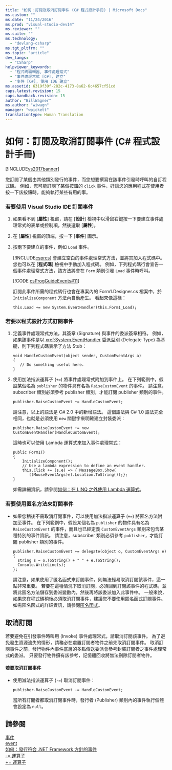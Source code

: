 ```yaml
---
title: "如何：訂閱及取消訂閱事件 (C# 程式設計手冊) | Microsoft Docs"
ms.custom: ""
ms.date: "11/24/2016"
ms.prod: "visual-studio-dev14"
ms.reviewer: ""
ms.suite: ""
ms.technology: 
  - "devlang-csharp"
ms.tgt_pltfrm: ""
ms.topic: "article"
dev_langs: 
  - "CSharp"
helpviewer_keywords: 
  - "程式碼編輯器, 事件處理常式"
  - "事件處理常式 [C#], 建立"
  - "事件 [C#], 使用 IDE 建立"
ms.assetid: 6319f39f-282c-4173-8a62-6c4657cf51cd
caps.latest.revision: 15
caps.handback.revision: 15
author: "BillWagner"
ms.author: "wiwagn"
manager: "wpickett"
translationtype: Human Translation
---
```

# 如何：訂閱及取消訂閱事件 (C# 程式設計手冊)
[!INCLUDE[vs2017banner](../../../csharp/includes/vs2017banner.md)]

您訂閱了某個由其他類別發行的事件，而您想要撰寫在該事件引發時呼叫的自訂程式碼。  例如，您可能訂閱了某個按鈕的 `click` 事件，好讓您的應用程式在使用者按一下該按鈕時，能夠執行某些有用的事。  
  
### 若要使用 Visual Studio IDE 訂閱事件  
  
1.  如果看不到 \[**屬性**\] 視窗，請在 \[**設計**\] 檢視中以滑鼠右鍵按一下要建立事件處理常式的表單或控制項，然後選取 \[**屬性**\]。  
  
2.  在 \[**屬性**\] 視窗的頂端，按一下 \[**事件**\] 圖示。  
  
3.  按兩下要建立的事件，例如 `Load` 事件。  
  
     [!INCLUDE[csprcs](../../../csharp/includes/csprcs_md.md)] 會建立空白的事件處理常式方法，並將其加入程式碼中。  您也可以在 \[**程式碼**\] 檢視中手動加入程式碼。  例如，下列程式碼行會宣告一個事件處理常式方法，該方法將會在 `Form` 類別引發 `Load` 事件時呼叫。  
  
     [!CODE [csProgGuideEvents#11](../CodeSnippet/VS_Snippets_VBCSharp/csProgGuideEvents#11)]  
  
     訂閱此事件所需的程式碼行也會在專案內的 Form1.Designer.cs 檔案中，於 `InitializeComponent` 方法內自動產生。  看起來像這樣：  
  
    ```  
    this.Load += new System.EventHandler(this.Form1_Load);  
    ```  
  
### 若要以程式設計方式訂閱事件  
  
1.  定義事件處理常式方法，其簽章 \(Signature\) 與事件的委派簽章相符。  例如，如果該事件是以 <xref:System.EventHandler> 委派型別 \(Delegate Type\) 為基礎，則下列程式碼表示了方法 Stub：  
  
    ```  
    void HandleCustomEvent(object sender, CustomEventArgs a)  
    {  
       // Do something useful here.  
    }  
    ```  
  
2.  使用加法指派運算子 \(`+=`\) 將事件處理常式附加到事件上。  在下列範例中，假設某個名為 `publisher` 的物件具有名為 `RaiseCustomEvent` 的事件。  請注意，subscriber 類別必須參考 publisher 類別，才能訂閱 publisher 類別的事件。  
  
    ```  
    publisher.RaiseCustomEvent += HandleCustomEvent;  
    ```  
  
     請注意，以上的語法是 C\# 2.0 中的新增語法。  這個語法與 C\# 1.0 語法完全相同，也就是必須使用 `new` 關鍵字來明確建立封裝委派：  
  
    ```  
    publisher.RaiseCustomEvent += new CustomEventHandler(HandleCustomEvent);  
    ```  
  
     這時也可以使用 Lambda 運算式來加入事件處理常式：  
  
    ```  
    public Form1()  
    {  
        InitializeComponent();  
        // Use a lambda expression to define an event handler.  
        this.Click += (s,e) => { MessageBox.Show(  
           ((MouseEventArgs)e).Location.ToString());};  
    }  
    ```  
  
     如需詳細資訊，請參閱[如何：在 LINQ 之外使用 Lambda 運算式](../../../csharp/programming-guide/statements-expressions-operators/how-to-use-lambda-expressions-outside-linq.md)。  
  
### 若要使用匿名方法來訂閱事件  
  
-   如果您稍後不需取消訂閱事件，可以使用加法指派運算子 \(`+=`\) 將匿名方法附加至事件。  在下列範例中，假設某個名為 `publisher` 的物件具有名為 `RaiseCustomEvent`  的事件，而且也已經定義 `CustomEventArgs` 類別來包含某種特別的事件資訊。  請注意，subscriber 類別必須參考 `publisher`，才能訂閱 publisher 類別的事件。  
  
    ```  
    publisher.RaiseCustomEvent += delegate(object o, CustomEventArgs e)  
    {  
      string s = o.ToString() + " " + e.ToString();  
      Console.WriteLine(s);  
    };  
    ```  
  
     請注意，如果使用了匿名函式來訂閱事件，則無法輕易取消訂閱該事件，這一點非常重要。  若要在這種情況下取消訂閱，必須回到訂閱該事件的程式碼，並將此匿名方法儲存到委派變數內，然後再將該委派加入此事件中。  一般來說，如果您在程式碼稍後必須取消訂閱事件，建議您不要使用匿名函式訂閱事件。  如需匿名函式的詳細資訊，請參閱[匿名函式](../../../csharp/programming-guide/statements-expressions-operators/anonymous-functions.md)。  
  
## 取消訂閱  
 若要避免在引發事件時叫用 \(Invoke\) 事件處理常式，請取消訂閱該事件。  為了避免發生資源流失的情形，請務必在處置訂閱者物件之前先取消訂閱事件。  取消訂閱事件之前，發行物件內事件底層的多點傳送委派會參考封裝訂閱者之事件處理常式的委派。  只要發行物件擁有該參考，記憶體回收將無法刪除訂閱者物件。  
  
#### 若要取消訂閱事件  
  
-   使用減法指派運算子 \(`-=`\) 取消訂閱事件：  
  
    ```  
    publisher.RaiseCustomEvent -= HandleCustomEvent;  
    ```  
  
     當所有訂閱者都取消訂閱事件時，發行者 \(Publisher\) 類別內的事件執行個體會設定為 `null`。  
  
## 請參閱  
 [事件](../../../csharp/programming-guide/events/index.md)   
 [event](../../../csharp/language-reference/keywords/event.md)   
 [如何：發行符合 .NET Framework 方針的事件](../../../csharp/programming-guide/events/how-to-publish-events-that-conform-to-net-framework-guidelines.md)   
 [\-\= 運算子](../../../csharp/language-reference/operators/subtraction-assignment-operator-1.md)   
 [\+\= 運算子](../../../csharp/language-reference/operators/addition-assignment-operator.md)